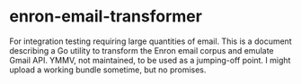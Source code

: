 # enron-email-transformer
For integration testing requiring large quantities of email. This is a document describing a Go utility to transform the Enron email corpus and emulate Gmail API. YMMV, not maintained, to be used as a jumping-off point. I might upload a working bundle sometime, but no promises.
